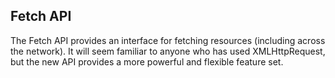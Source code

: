 ## Fetch API
The Fetch API provides an interface for fetching resources (including across the network). It will seem familiar to anyone who has used XMLHttpRequest, but the new API provides a more powerful and flexible feature set.
